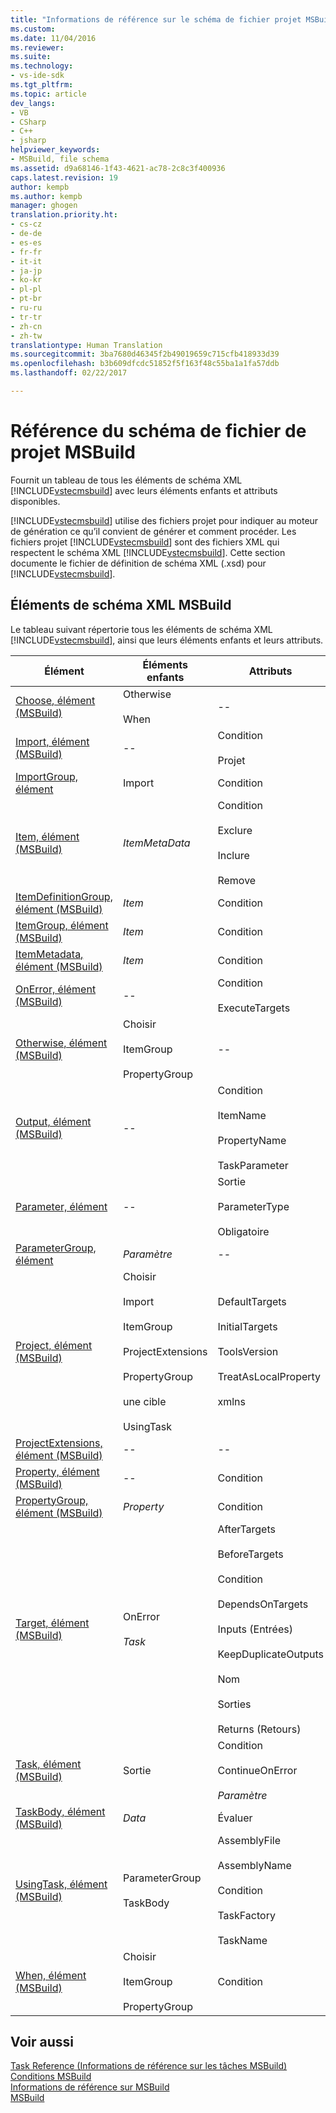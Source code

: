 ```yaml
---
title: "Informations de référence sur le schéma de fichier projet MSBuild | Microsoft Docs"
ms.custom: 
ms.date: 11/04/2016
ms.reviewer: 
ms.suite: 
ms.technology:
- vs-ide-sdk
ms.tgt_pltfrm: 
ms.topic: article
dev_langs:
- VB
- CSharp
- C++
- jsharp
helpviewer_keywords:
- MSBuild, file schema
ms.assetid: d9a68146-1f43-4621-ac78-2c8c3f400936
caps.latest.revision: 19
author: kempb
ms.author: kempb
manager: ghogen
translation.priority.ht:
- cs-cz
- de-de
- es-es
- fr-fr
- it-it
- ja-jp
- ko-kr
- pl-pl
- pt-br
- ru-ru
- tr-tr
- zh-cn
- zh-tw
translationtype: Human Translation
ms.sourcegitcommit: 3ba7680d46345f2b49019659c715cfb418933d39
ms.openlocfilehash: b3b609dfcdc51852f5f163f48c55ba1a1fa57ddb
ms.lasthandoff: 02/22/2017

---
```

# <a name="msbuild-project-file-schema-reference"></a>Référence du schéma de fichier de projet MSBuild
Fournit un tableau de tous les éléments de schéma XML [!INCLUDE[vstecmsbuild](../extensibility/internals/includes/vstecmsbuild_md.md)] avec leurs éléments enfants et attributs disponibles.  
  
 [!INCLUDE[vstecmsbuild](../extensibility/internals/includes/vstecmsbuild_md.md)] utilise des fichiers projet pour indiquer au moteur de génération ce qu’il convient de générer et comment procéder. Les fichiers projet [!INCLUDE[vstecmsbuild](../extensibility/internals/includes/vstecmsbuild_md.md)] sont des fichiers XML qui respectent le schéma XML [!INCLUDE[vstecmsbuild](../extensibility/internals/includes/vstecmsbuild_md.md)]. Cette section documente le fichier de définition de schéma XML (.xsd) pour [!INCLUDE[vstecmsbuild](../extensibility/internals/includes/vstecmsbuild_md.md)].  
  
## <a name="msbuild-xml-schema-elements"></a>Éléments de schéma XML MSBuild  
 Le tableau suivant répertorie tous les éléments de schéma XML [!INCLUDE[vstecmsbuild](../extensibility/internals/includes/vstecmsbuild_md.md)], ainsi que leurs éléments enfants et leurs attributs.  
  
|Élément|Éléments enfants|Attributs|  
|-------------|--------------------|----------------|  
|[Choose, élément (MSBuild)](../msbuild/choose-element-msbuild.md)|Otherwise<br /><br /> When|--|  
|[Import, élément (MSBuild)](../msbuild/import-element-msbuild.md)|--|Condition<br /><br /> Projet|  
|[ImportGroup, élément](../msbuild/importgroup-element.md)|Import|Condition|  
|[Item, élément (MSBuild)](../msbuild/item-element-msbuild.md)|*ItemMetaData*|Condition<br /><br /> Exclure<br /><br /> Inclure<br /><br /> Remove|  
|[ItemDefinitionGroup, élément (MSBuild)](../msbuild/itemdefinitiongroup-element-msbuild.md)|*Item*|Condition|  
|[ItemGroup, élément (MSBuild)](../msbuild/itemgroup-element-msbuild.md)|*Item*|Condition|  
|[ItemMetadata, élément (MSBuild)](../msbuild/itemmetadata-element-msbuild.md)|*Item*|Condition|  
|[OnError, élément (MSBuild)](../msbuild/onerror-element-msbuild.md)|--|Condition<br /><br /> ExecuteTargets|  
|[Otherwise, élément (MSBuild)](../msbuild/otherwise-element-msbuild.md)|Choisir<br /><br /> ItemGroup<br /><br /> PropertyGroup|--|  
|[Output, élément (MSBuild)](../msbuild/output-element-msbuild.md)|--|Condition<br /><br /> ItemName<br /><br /> PropertyName<br /><br /> TaskParameter|  
|[Parameter, élément](../msbuild/parameter-element.md)|--|Sortie<br /><br /> ParameterType<br /><br /> Obligatoire|  
|[ParameterGroup, élément](../msbuild/parametergroup-element.md)|*Paramètre*|--|  
|[Project, élément (MSBuild)](../msbuild/project-element-msbuild.md)|Choisir<br /><br /> Import<br /><br /> ItemGroup<br /><br /> ProjectExtensions<br /><br /> PropertyGroup<br /><br /> une cible<br /><br /> UsingTask|DefaultTargets<br /><br /> InitialTargets<br /><br /> ToolsVersion<br /><br /> TreatAsLocalProperty<br /><br /> xmlns|  
|[ProjectExtensions, élément (MSBuild)](../msbuild/projectextensions-element-msbuild.md)|--|--|  
|[Property, élément (MSBuild)](../msbuild/property-element-msbuild.md)|--|Condition|  
|[PropertyGroup, élément (MSBuild)](../msbuild/propertygroup-element-msbuild.md)|*Property*|Condition|  
|[Target, élément (MSBuild)](../msbuild/target-element-msbuild.md)|OnError<br /><br /> *Task*|AfterTargets<br /><br /> BeforeTargets<br /><br /> Condition<br /><br /> DependsOnTargets<br /><br /> Inputs (Entrées)<br /><br /> KeepDuplicateOutputs<br /><br /> Nom<br /><br /> Sorties<br /><br /> Returns (Retours)|  
|[Task, élément (MSBuild)](../msbuild/task-element-msbuild.md)|Sortie|Condition<br /><br /> ContinueOnError<br /><br /> *Paramètre*|  
|[TaskBody, élément (MSBuild)](../msbuild/taskbody-element-msbuild.md)|*Data*|Évaluer|  
|[UsingTask, élément (MSBuild)](../msbuild/usingtask-element-msbuild.md)|ParameterGroup<br /><br /> TaskBody|AssemblyFile<br /><br /> AssemblyName<br /><br /> Condition<br /><br /> TaskFactory<br /><br /> TaskName|  
|[When, élément (MSBuild)](../msbuild/when-element-msbuild.md)|Choisir<br /><br /> ItemGroup<br /><br /> PropertyGroup|Condition|  
  
## <a name="see-also"></a>Voir aussi  
 [Task Reference (Informations de référence sur les tâches MSBuild)](../msbuild/msbuild-task-reference.md)   
 [Conditions MSBuild](../msbuild/msbuild-conditions.md)   
 [Informations de référence sur MSBuild](../msbuild/msbuild-reference.md)  
 [MSBuild](../msbuild/msbuild.md)
